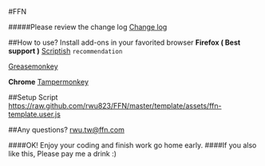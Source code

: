 #FFN

#####Please review the change log
[Change log](https://github.com/rwu823/FFN/blob/master/template/assets/changelog.md)


##How to use?
Install add-ons in your favorited browser
**Firefox ( Best support )**
[Scriptish](http://scriptish.org/) `recommendation`

[Greasemonkey](https://addons.mozilla.org/en-US/firefox/addon/greasemonkey/)

**Chrome**
[Tampermonkey](https://chrome.google.com/webstore/detail/tampermonkey/dhdgffkkebhmkfjojejmpbldmpobfkfo?hl=en-US)


##Setup Script
https://raw.github.com/rwu823/FFN/master/template/assets/ffn-template.user.js


##Any questions?
rwu.tw@ffn.com


####OK! Enjoy your coding and finish work go home early.
####If you also like this, Please pay me a drink :)
